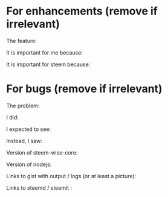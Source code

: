 # For enhancements (remove if irrelevant)

The feature:

It is important for me because:

It is important for steem because:


# For bugs (remove if irrelevant)

The problem: 

I did:

I expected to see:

Instead, I saw:

Version of steem-wise-core: 

Version of nodejs: 

Links to gist with output / logs (or at least a picture):

Links to steemd / steemit :

